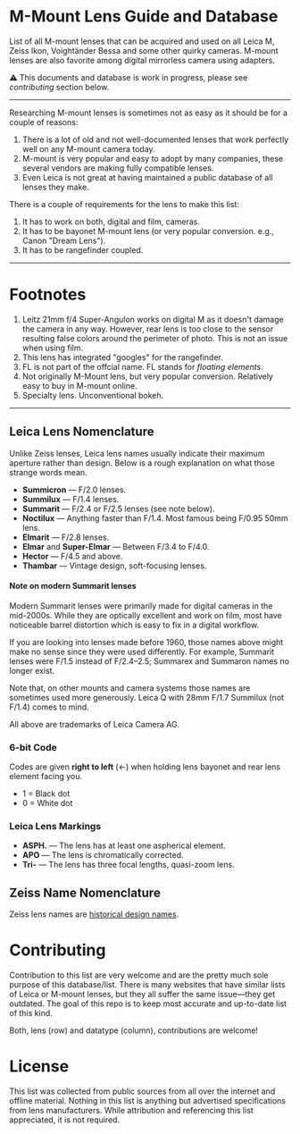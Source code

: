 # M-Mount Lens Guide and Database

List of all M-mount lenses that can be acquired and used on all Leica M, Zeiss Ikon, Voightänder Bessa and some other quirky cameras. M-mount lenses are also favorite among digital mirrorless camera using adapters.

⚠️ This documents and database is work in progress, please see _contributing_ section below.

---
Researching M-mount lenses is sometimes not as easy as it should be for a couple of reasons:

1. There is a lot of old and not well-documented lenses that work perfectly well on any M-mount camera today.
2. M-mount is very popular and easy to adopt by many companies, these several vendors are making fully compatible lenses.
3. Even Leica is not great at having maintained a public database of all lenses they make.

There is a couple of requirements for the lens to make this list:
1. It has to work on both, digital and film, cameras.
2. It has to be bayonet M-mount lens (or very popular conversion. e.g., Canon "Dream Lens").
3. It has to be rangefinder coupled.

---

# Footnotes

1. Leitz 21mm f/4 Super-Angulon works on digital M as it doesn't damage the camera in any way. However, rear lens is too close to the sensor resulting false colors around the perimeter of photo. This is not an issue when using film.
2. This lens has integrated "googles" for the rangefinder.
3. FL is not part of the offcial name. FL stands for *floating elements*.
4. Not originally M-Mount lens, but very popular conversion. Relatively easy to buy in M-mount online.
5. Specialty lens. Unconventional bokeh.

---

## Leica Lens Nomenclature

Unlike Zeiss lenses, Leica lens names usually indicate their maximum aperture rather than design. Below is a rough explanation on what those strange words mean.

* **Summicron** — F/2.0 lenses.
* **Summilux** — F/1.4 lenses.
* **Summarit** — F/2.4 or F/2.5 lenses (see note below). 
* **Noctilux** — Anything faster than F/1.4. Most famous being F/0.95 50mm lens.
* **Elmarit** — F/2.8 lenses.
* **Elmar** and **Super-Elmar** — Between F/3.4 to F/4.0.
* **Hector** — F/4.5 and above.
* **Thambar** — Vintage design, soft-focusing lenses.

#### Note on modern Summarit lenses

Modern Summarit lenses were primarily made for digital cameras in the mid-2000s. While they are optically excellent and work on film, most have noticeable barrel distortion which is easy to fix in a digital workflow.

If you are looking into lenses made before 1960, those names above might make no sense since they were used differently. For example, Summarit lenses were F/1.5 instead of F/2.4–2.5; Summarex and Summaron names no longer exist.

Note that, on other mounts and camera systems those names are sometimes used more generously. Leica Q with 28mm F/1.7 Summilux (not F/1.4) comes to mind.

All above are trademarks of Leica Camera AG. 

### 6-bit Code

Codes are given **right to left** (←) when holding lens bayonet and rear lens element facing you.

* 1 = Black dot
* 0 = White dot

### Leica Lens Markings

* **ASPH.** — The lens has at least one aspherical element.
* **APO** — The lens is chromatically corrected.
* **Tri-** — The lens has three focal lengths, quasi-zoom lens.

## Zeiss Name Nomenclature

Zeiss lens names are [historical design names](https://en.wikipedia.org/wiki/History_of_photographic_lens_design). 

# Contributing 

Contribution to this list are very welcome and are the pretty much sole purpose of this database/list. There is many websites that have similar lists of Leica or M-mount lenses, but they all suffer the same issue—they get outdated. The goal of this repo is to keep most accurate and up-to-date list of this kind.

Both, lens (row) and datatype (column), contributions are welcome! 


# License 

This list was collected from public sources from all over the internet and offline material. Nothing in this list is anything but advertised specifications from lens manufacturers. While attribution and referencing this list appreciated, it is not required. 
